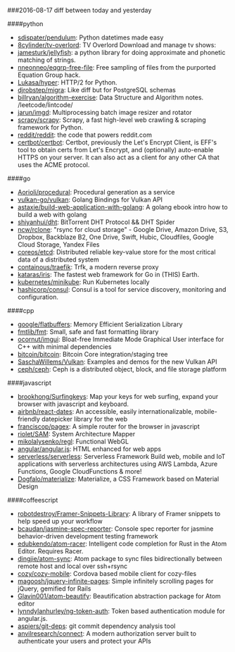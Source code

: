 ###2016-08-17
diff between today and yesterday

####python
* [sdispater/pendulum](https://github.com/sdispater/pendulum): Python datetimes made easy
* [8cylinder/tv-overlord](https://github.com/8cylinder/tv-overlord): TV Overlord  Download and manage tv shows:
* [jamesturk/jellyfish](https://github.com/jamesturk/jellyfish): a python library for doing approximate and phonetic matching of strings.
* [nneonneo/eqgrp-free-file](https://github.com/nneonneo/eqgrp-free-file): Free sampling of files from the purported Equation Group hack.
* [Lukasa/hyper](https://github.com/Lukasa/hyper): HTTP/2 for Python.
* [djrobstep/migra](https://github.com/djrobstep/migra): Like diff but for PostgreSQL schemas
* [billryan/algorithm-exercise](https://github.com/billryan/algorithm-exercise): Data Structure and Algorithm notes. /leetcode/lintcode/
* [jarun/imgd](https://github.com/jarun/imgd): Multiprocessing batch image resizer and rotator
* [scrapy/scrapy](https://github.com/scrapy/scrapy): Scrapy, a fast high-level web crawling & scraping framework for Python.
* [reddit/reddit](https://github.com/reddit/reddit): the code that powers reddit.com
* [certbot/certbot](https://github.com/certbot/certbot): Certbot, previously the Let's Encrypt Client, is EFF's tool to obtain certs from Let's Encrypt, and (optionally) auto-enable HTTPS on your server. It can also act as a client for any other CA that uses the ACME protocol.

####go
* [Aorioli/procedural](https://github.com/Aorioli/procedural): Procedural generation as a service
* [vulkan-go/vulkan](https://github.com/vulkan-go/vulkan): Golang Bindings for Vulkan API
* [astaxie/build-web-application-with-golang](https://github.com/astaxie/build-web-application-with-golang): A golang ebook intro how to build a web with golang
* [shiyanhui/dht](https://github.com/shiyanhui/dht): BitTorrent DHT Protocol && DHT Spider
* [ncw/rclone](https://github.com/ncw/rclone): "rsync for cloud storage" - Google Drive, Amazon Drive, S3, Dropbox, Backblaze B2, One Drive, Swift, Hubic, Cloudfiles, Google Cloud Storage, Yandex Files
* [coreos/etcd](https://github.com/coreos/etcd): Distributed reliable key-value store for the most critical data of a distributed system
* [containous/traefik](https://github.com/containous/traefik): Trfk, a modern reverse proxy
* [kataras/iris](https://github.com/kataras/iris): The fastest web framework for Go in (THIS) Earth.
* [kubernetes/minikube](https://github.com/kubernetes/minikube): Run Kubernetes locally
* [hashicorp/consul](https://github.com/hashicorp/consul): Consul is a tool for service discovery, monitoring and configuration.

####cpp
* [google/flatbuffers](https://github.com/google/flatbuffers): Memory Efficient Serialization Library
* [fmtlib/fmt](https://github.com/fmtlib/fmt): Small, safe and fast formatting library
* [ocornut/imgui](https://github.com/ocornut/imgui): Bloat-free Immediate Mode Graphical User interface for C++ with minimal dependencies
* [bitcoin/bitcoin](https://github.com/bitcoin/bitcoin): Bitcoin Core integration/staging tree
* [SaschaWillems/Vulkan](https://github.com/SaschaWillems/Vulkan): Examples and demos for the new Vulkan API
* [ceph/ceph](https://github.com/ceph/ceph): Ceph is a distributed object, block, and file storage platform

####javascript
* [brookhong/Surfingkeys](https://github.com/brookhong/Surfingkeys): Map your keys for web surfing, expand your browser with javascript and keyboard.
* [airbnb/react-dates](https://github.com/airbnb/react-dates): An accessible, easily internationalizable, mobile-friendly datepicker library for the web
* [franciscop/pagex](https://github.com/franciscop/pagex): A simple router for the browser in javascript
* [riolet/SAM](https://github.com/riolet/SAM): System Architecture Mapper
* [mikolalysenko/regl](https://github.com/mikolalysenko/regl):  Functional WebGL
* [angular/angular.js](https://github.com/angular/angular.js): HTML enhanced for web apps
* [serverless/serverless](https://github.com/serverless/serverless): Serverless Framework  Build web, mobile and IoT applications with serverless architectures using AWS Lambda, Azure Functions, Google CloudFunctions & more! 
* [Dogfalo/materialize](https://github.com/Dogfalo/materialize): Materialize, a CSS Framework based on Material Design

####coffeescript
* [robotdestroy/Framer-Snippets-Library](https://github.com/robotdestroy/Framer-Snippets-Library): A library of Framer snippets to help speed up your workflow
* [bcaudan/jasmine-spec-reporter](https://github.com/bcaudan/jasmine-spec-reporter): Console spec reporter for jasmine behavior-driven development testing framework
* [edubkendo/atom-racer](https://github.com/edubkendo/atom-racer): Intelligent code completion for Rust in the Atom Editor. Requires Racer.
* [dingjie/atom-sync](https://github.com/dingjie/atom-sync): Atom package to sync files bidirectionally between remote host and local over ssh+rsync
* [cozy/cozy-mobile](https://github.com/cozy/cozy-mobile): Cordova based mobile client for cozy-files
* [magoosh/jquery-infinite-pages](https://github.com/magoosh/jquery-infinite-pages): Simple infinitely scrolling pages for jQuery, gemified for Rails
* [Glavin001/atom-beautify](https://github.com/Glavin001/atom-beautify):  Beautification abstraction package for Atom editor
* [lynndylanhurley/ng-token-auth](https://github.com/lynndylanhurley/ng-token-auth): Token based authentication module for angular.js.
* [aspiers/git-deps](https://github.com/aspiers/git-deps): git commit dependency analysis tool
* [anvilresearch/connect](https://github.com/anvilresearch/connect): A modern authorization server built to authenticate your users and protect your APIs
